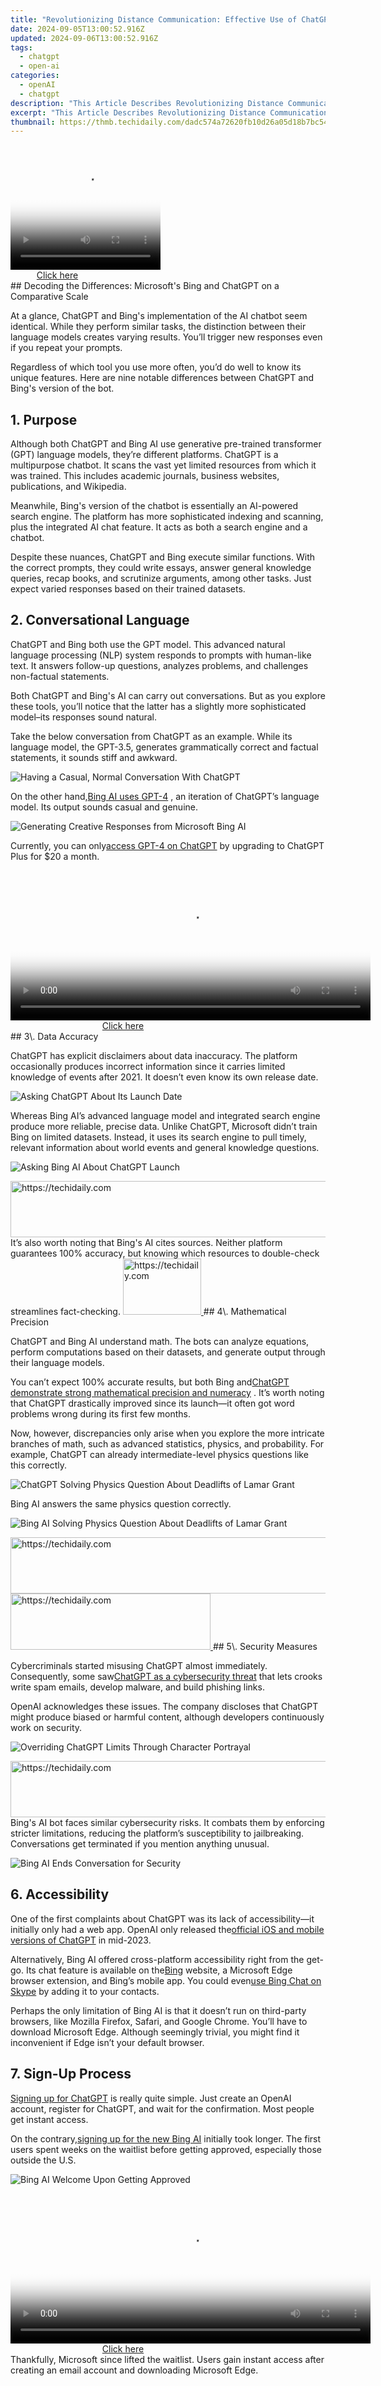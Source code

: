 ```yaml
---
title: "Revolutionizing Distance Communication: Effective Use of ChatGPT in Virtual Meetups"
date: 2024-09-05T13:00:52.916Z
updated: 2024-09-06T13:00:52.916Z
tags:
  - chatgpt
  - open-ai
categories:
  - openAI
  - chatgpt
description: "This Article Describes Revolutionizing Distance Communication: Effective Use of ChatGPT in Virtual Meetups"
excerpt: "This Article Describes Revolutionizing Distance Communication: Effective Use of ChatGPT in Virtual Meetups"
thumbnail: https://thmb.techidaily.com/dadc574a72620fb10d26a05d18b7bc541d4008da38e3f5b8b4a33a2f717ba587.jpg
---
```


<!-- affiliate ads begin -->
<span id="1912746">
					<video width="240" height="200" style="cursor:pointer"
           poster="//a.impactradius-go.com/display-clicktoplayimage/1912746.png"
           onclick="if(!this.playClicked){this.play();this.setAttribute('controls',true);this.playClicked=true;}">
	   <source src="//a.impactradius-go.com/display-ad/20231-1912746">
	   <img src="//a.impactradius-go.com/display-clicktoplayimage/1912746.png" style="border: none; height: 100%; width: 100%; object-fit: contain">
	</video>
	<div style="width:150px;text-align:center"><a href="javascript:window.open(decodeURIComponent('https%3A%2F%2Fmindmanager.sjv.io%2Fc%2F5597632%2F1912746%2F20231'), '_blank');void(0);">Click here</a></div>
</span>
<img height="0" width="0" src="https://imp.pxf.io/i/5597632/1912746/20231" style="position:absolute;visibility:hidden;" border="0" />
<!-- affiliate ads end -->
## Decoding the Differences: Microsoft's Bing and ChatGPT on a Comparative Scale

 At a glance, ChatGPT and Bing's implementation of the AI chatbot seem identical. While they perform similar tasks, the distinction between their language models creates varying results. You’ll trigger new responses even if you repeat your prompts.

 Regardless of which tool you use more often, you’d do well to know its unique features. Here are nine notable differences between ChatGPT and Bing's version of the bot.

## 1\. Purpose

 Although both ChatGPT and Bing AI use generative pre-trained transformer (GPT) language models, they’re different platforms. ChatGPT is a multipurpose chatbot. It scans the vast yet limited resources from which it was trained. This includes academic journals, business websites, publications, and Wikipedia.

 Meanwhile, Bing's version of the chatbot is essentially an AI-powered search engine. The platform has more sophisticated indexing and scanning, plus the integrated AI chat feature. It acts as both a search engine and a chatbot.

 Despite these nuances, ChatGPT and Bing execute similar functions. With the correct prompts, they could write essays, answer general knowledge queries, recap books, and scrutinize arguments, among other tasks. Just expect varied responses based on their trained datasets.

## 2\. Conversational Language

 ChatGPT and Bing both use the GPT model. This advanced natural language processing (NLP) system responds to prompts with human-like text. It answers follow-up questions, analyzes problems, and challenges non-factual statements.

 Both ChatGPT and Bing's AI can carry out conversations. But as you explore these tools, you’ll notice that the latter has a slightly more sophisticated model–its responses sound natural.

 Take the below conversation from ChatGPT as an example. While its language model, the GPT-3.5, generates grammatically correct and factual statements, it sounds stiff and awkward.

![Having a Casual, Normal Conversation With ChatGPT](https://static1.makeuseofimages.com/wordpress/wp-content/uploads/2023/03/chatgpt-normal-conversation.jpg)

 On the other hand,[Bing AI uses GPT-4](https://blogs.bing.com/search/march%5F2023/Confirmed-the-new-Bing-runs-on-OpenAI%E2%80%99s-GPT-4) , an iteration of ChatGPT’s language model. Its output sounds casual and genuine.

![Generating Creative Responses from Microsoft Bing AI](https://static1.makeuseofimages.com/wordpress/wp-content/uploads/2023/03/microsoft-bing-creative-responses.jpg)

 Currently, you can only[access GPT-4 on ChatGPT](https://www.makeuseof.com/how-to-use-gpt4/) by upgrading to ChatGPT Plus for $20 a month.

<!-- affiliate ads begin -->
<span id="1983552">
					<video width="576" height="240" style="cursor:pointer"
           poster="//a.impactradius-go.com/display-clicktoplayimage/1983552.png"
           onclick="if(!this.playClicked){this.play();this.setAttribute('controls',true);this.playClicked=true;}">
	   <source src="//a.impactradius-go.com/display-ad/22993-1983552">
	   <img src="//a.impactradius-go.com/display-clicktoplayimage/1983552.png" style="border: none; height: 100%; width: 100%; object-fit: contain">
	</video>
	<div style="width:360px;text-align:center"><a href="javascript:window.open(decodeURIComponent('https%3A%2F%2Fhomestyler.sjv.io%2Fc%2F5597632%2F1983552%2F22993'), '_blank');void(0);">Click here</a></div>
</span>
<img height="0" width="0" src="https://imp.pxf.io/i/5597632/1983552/22993" style="position:absolute;visibility:hidden;" border="0" />
<!-- affiliate ads end -->
## 3\. Data Accuracy

 ChatGPT has explicit disclaimers about data inaccuracy. The platform occasionally produces incorrect information since it carries limited knowledge of events after 2021\. It doesn’t even know its own release date.

![Asking ChatGPT About Its Launch Date](https://static1.makeuseofimages.com/wordpress/wp-content/uploads/2023/03/chatgpt-making-precise-answers.jpg)

 Whereas Bing AI’s advanced language model and integrated search engine produce more reliable, precise data. Unlike ChatGPT, Microsoft didn’t train Bing on limited datasets. Instead, it uses its search engine to pull timely, relevant information about world events and general knowledge questions.

![Asking Bing AI About ChatGPT Launch](https://static1.makeuseofimages.com/wordpress/wp-content/uploads/2023/03/bing-ai-giving-precise-dates.jpg)

<!-- affiliate ads begin -->
<a href="https://appsumo.8odi.net/c/5597632/2130869/7443" target="_top" id="2130869">
  <img src="//a.impactradius-go.com/display-ad/7443-2130869" border="0" alt="https://techidaily.com" width="600" height="90"/>
</a>
<img height="0" width="0" src="https://appsumo.8odi.net/i/5597632/2130869/7443" style="position:absolute;visibility:hidden;" border="0" />
<!-- affiliate ads end -->
 It’s also worth noting that Bing's AI cites sources. Neither platform guarantees 100% accuracy, but knowing which resources to double-check streamlines fact-checking.

<!-- affiliate ads begin -->
<a href="https://aligracehair.sjv.io/c/5597632/2135409/19272" target="_top" id="2135409">
  <img src="//a.impactradius-go.com/display-ad/19272-2135409" border="0" alt="https://techidaily.com" width="125" height="90"/>
</a>
<img height="0" width="0" src="https://aligracehair.sjv.io/i/5597632/2135409/19272" style="position:absolute;visibility:hidden;" border="0" />
<!-- affiliate ads end -->
## 4\. Mathematical Precision

 ChatGPT and Bing AI understand math. The bots can analyze equations, perform computations based on their datasets, and generate output through their language models.

 You can’t expect 100% accurate results, but both Bing and[ChatGPT demonstrate strong mathematical precision and numeracy](https://www.makeuseof.com/can-chatgpt-solve-math-problems/) . It’s worth noting that ChatGPT drastically improved since its launch—it often got word problems wrong during its first few months.

 Now, however, discrepancies only arise when you explore the more intricate branches of math, such as advanced statistics, physics, and probability. For example, ChatGPT can already intermediate-level physics questions like this correctly.

![ChatGPT Solving Physics Question About Deadlifts of Lamar Grant](https://static1.makeuseofimages.com/wordpress/wp-content/uploads/2023/08/chatgpt-solving-physics-questions.jpg)

Bing AI answers the same physics question correctly.

![Bing AI Solving Physics Question About Deadlifts of Lamar Grant](https://static1.makeuseofimages.com/wordpress/wp-content/uploads/2023/08/bing-ai-solving-physics-question.jpg)

<!-- affiliate ads begin -->
<a href="https://appsumo.8odi.net/c/5597632/2123729/7443" target="_top" id="2123729">
  <img src="//a.impactradius-go.com/display-ad/7443-2123729" border="0" alt="https://techidaily.com" width="600" height="90"/>
</a>
<img height="0" width="0" src="https://appsumo.8odi.net/i/5597632/2123729/7443" style="position:absolute;visibility:hidden;" border="0" />
<!-- affiliate ads end -->
<!-- affiliate ads begin -->
<a href="https://aligracehair.sjv.io/c/5597632/2115933/19272" target="_top" id="2115933">
  <img src="//a.impactradius-go.com/display-ad/19272-2115933" border="0" alt="https://techidaily.com" width="320" height="90"/>
</a>
<img height="0" width="0" src="https://aligracehair.sjv.io/i/5597632/2115933/19272" style="position:absolute;visibility:hidden;" border="0" />
<!-- affiliate ads end -->
## 5\. Security Measures

 Cybercriminals started misusing ChatGPT almost immediately. Consequently, some saw[ChatGPT as a cybersecurity threat](https://www.makeuseof.com/chatgpt-cybersecurity-threat/) that lets crooks write spam emails, develop malware, and build phishing links.

 OpenAI acknowledges these issues. The company discloses that ChatGPT might produce biased or harmful content, although developers continuously work on security.

![Overriding ChatGPT Limits Through Character Portrayal](https://static1.makeuseofimages.com/wordpress/wp-content/uploads/2023/03/chatgpt-tomie-portrayal.jpg)

<!-- affiliate ads begin -->
<a href="https://ephamedtechinc.pxf.io/c/5597632/2137205/26400" target="_top" id="2137205">
  <img src="//a.impactradius-go.com/display-ad/26400-2137205" border="0" alt="https://techidaily.com" width="728" height="90"/>
</a>
<img height="0" width="0" src="https://ephamedtechinc.pxf.io/i/5597632/2137205/26400" style="position:absolute;visibility:hidden;" border="0" />
<!-- affiliate ads end -->
 Bing's AI bot faces similar cybersecurity risks. It combats them by enforcing stricter limitations, reducing the platform’s susceptibility to jailbreaking. Conversations get terminated if you mention anything unusual.

![Bing AI Ends Conversation for Security](https://static1.makeuseofimages.com/wordpress/wp-content/uploads/2023/03/bingai-security-feature.jpg)

## 6\. Accessibility

 One of the first complaints about ChatGPT was its lack of accessibility—it initially only had a web app. OpenAI only released the[official iOS and mobile versions of ChatGPT](https://www.makeuseof.com/how-to-use-chatgpt-on-android-and-ios/) in mid-2023.

 Alternatively, Bing AI offered cross-platform accessibility right from the get-go. Its chat feature is available on the[Bing](https://www.bing.com) website, a Microsoft Edge browser extension, and Bing’s mobile app. You could even[use Bing Chat on Skype](https://www.makeuseof.com/use-bing-chat-on-skype/) by adding it to your contacts.

 Perhaps the only limitation of Bing AI is that it doesn’t run on third-party browsers, like Mozilla Firefox, Safari, and Google Chrome. You’ll have to download Microsoft Edge. Although seemingly trivial, you might find it inconvenient if Edge isn’t your default browser.

## 7\. Sign-Up Process

[Signing up for ChatGPT](https://www.makeuseof.com/how-to-use-chatgpt-by-openai/) is really quite simple. Just create an OpenAI account, register for ChatGPT, and wait for the confirmation. Most people get instant access.

 On the contrary,[signing up for the new Bing AI](https://www.makeuseof.com/try-bing-ai-powered-search-engine/) initially took longer. The first users spent weeks on the waitlist before getting approved, especially those outside the U.S.

![Bing AI Welcome Upon Getting Approved](https://static1.makeuseofimages.com/wordpress/wp-content/uploads/2023/03/bing-ai-introduction.jpg)

<!-- affiliate ads begin -->
<span id="1983472">
					<video width="576" height="240" style="cursor:pointer"
           poster="//a.impactradius-go.com/display-clicktoplayimage/1983472.png"
           onclick="if(!this.playClicked){this.play();this.setAttribute('controls',true);this.playClicked=true;}">
	   <source src="//a.impactradius-go.com/display-ad/22993-1983472">
	   <img src="//a.impactradius-go.com/display-clicktoplayimage/1983472.png" style="border: none; height: 100%; width: 100%; object-fit: contain">
	</video>
	<div style="width:360px;text-align:center"><a href="javascript:window.open(decodeURIComponent('https%3A%2F%2Fhomestyler.sjv.io%2Fc%2F5597632%2F1983472%2F22993'), '_blank');void(0);">Click here</a></div>
</span>
<img height="0" width="0" src="https://imp.pxf.io/i/5597632/1983472/22993" style="position:absolute;visibility:hidden;" border="0" />
<!-- affiliate ads end -->
 Thankfully, Microsoft since lifted the waitlist. Users gain instant access after creating an email account and downloading Microsoft Edge.

<!-- affiliate ads begin -->
<span id="1424527">
					<video width="864" height="1536" style="cursor:pointer"
           poster="//a.impactradius-go.com/display-clicktoplayimage/1424527.png"
           onclick="if(!this.playClicked){this.play();this.setAttribute('controls',true);this.playClicked=true;}">
	   <source src="//a.impactradius-go.com/display-ad/16446-1424527">
	   <img src="//a.impactradius-go.com/display-clicktoplayimage/1424527.png" style="border: none; height: 100%; width: 100%; object-fit: contain">
	</video>
	<div style="width:540px;text-align:center"><a href="javascript:window.open(decodeURIComponent('https%3A%2F%2Flaganoo.pxf.io%2Fc%2F5597632%2F1424527%2F16446'), '_blank');void(0);">Click here</a></div>
</span>
<img height="0" width="0" src="https://imp.pxf.io/i/5597632/1424527/16446" style="position:absolute;visibility:hidden;" border="0" />
<!-- affiliate ads end -->
## 8\. Functionality

![Setting Custom Instructions for Prompts on ChatGPT](https://static1.makeuseofimages.com/wordpress/wp-content/uploads/2023/08/custom-instructions-on-chatgpt.jpg)

 Bing's AI bot has a more advanced language model and broader dataset, boosting its functionality over ChatGPT. It even uses its search engine before responding. You can expect to get more accurate, reliable responses and up-to-date information.

 Unfortunately, Bing’s tight security measures impede versatility. The conversations automatically end once you violate the guidelines, plus you have to start a new topic every 15 messages.

 If you want more control, try ChatGPT. It has limited datasets and only runs on GPT-3.5, but you’ll[get better results on ChatGPT by crafting creative prompts](https://www.makeuseof.com/how-to-get-best-results-from-chatgpt/) . You could even set custom instructions beforehand.

 ChatGPT will automatically apply these to every conversation moving forward, unless you instruct otherwise. It’s a helpful feature if you need specific, personalized output.

 Instead of feeding Bing's AI and ChatGPT generic prompts, curate unique ones based on their language models. The quality of their responses depends on your prompts. Aim to maximize the AI tool’s datasets without violating its guidelines.

## 9\. Fees

![ChatGPT Plus Pricing at $20 Per Month](https://static1.makeuseofimages.com/wordpress/wp-content/uploads/2023/03/chatgpt-plus-pricing.jpg)

<!-- affiliate ads begin -->
<a href="https://appsumo.8odi.net/c/5597632/2130875/7443" target="_top" id="2130875">
  <img src="//a.impactradius-go.com/display-ad/7443-2130875" border="0" alt="https://techidaily.com" width="728" height="90"/>
</a>
<img height="0" width="0" src="https://appsumo.8odi.net/i/5597632/2130875/7443" style="position:absolute;visibility:hidden;" border="0" />
<!-- affiliate ads end -->
 ChatGPT is a free, robust multipurpose chatbot. Users can execute plenty of tasks with the GPT-3.5 language model. But if you need a more sophisticated AI assistant, OpenAI offers[ChatGPT Plus](https://openai.com/blog/chatgpt-plus) for $20 a month.

 It runs on GPT-4, provides priority access, and responds faster.[ChatGPT Plus was initially limited to U.S. users](https://www.makeuseof.com/openai-launches-premium-chatgpt-subscription-service/) , but developers started granting overseas access from February 2023.

 Although affordable, subscription fees are unnecessary expenses. Instead of losing $240 per year on ChatGPT Plus, explore Bing's AI first. It already runs on GPT-4, and since[Microsoft plans to monetize Bing through advertisements](https://www.reuters.com/technology/microsofts-bing-plans-ai-ads-early-pitch-advertisers-2023-02-17/) , the platform will likely stay free.

## 10\. Token Limits

 AI-driven chatbots like[ChatGPT learn from user chats through contextual memory](https://www.makeuseof.com/does-chatgpt-learn-from-user-conversations/) . It enables them to reference previous inputs, thus improving output accuracy and relevance as the conversation goes on. The responses improve as you provide information.

 But considering the computing power that contextual memory uses, developers usually set token limits on the volume of data that chatbots process. Irrelevant pieces of information are dropped once users hit the token limit.

 These restrictions vary per platform.[ChatGPT has a high upper limit](https://www.makeuseof.com/what-is-chatgpt-token-limit-can-you-exceed-it/) that can process around 3,000 words per turn, assuming they’re all relevant and related. Meanwhile, Bing AI has a much smaller limit. It caps users to 30 turns, after which you must start a new conversation or restate your custom instructions.

<!-- affiliate ads begin -->
<span id="1374820">
					<video width="200" height="200" style="cursor:pointer"
           poster="//a.impactradius-go.com/display-clicktoplayimage/1374820.png"
           onclick="if(!this.playClicked){this.play();this.setAttribute('controls',true);this.playClicked=true;}">
	   <source src="//a.impactradius-go.com/display-ad/15852-1374820">
	   <img src="//a.impactradius-go.com/display-clicktoplayimage/1374820.png" style="border: none; height: 100%; width: 100%; object-fit: contain">
	</video>
	<div style="width:125px;text-align:center"><a href="javascript:window.open(decodeURIComponent('https%3A%2F%2Fthefitville.pxf.io%2Fc%2F5597632%2F1374820%2F15852'), '_blank');void(0);">Click here</a></div>
</span>
<img height="0" width="0" src="https://imp.pxf.io/i/5597632/1374820/15852" style="position:absolute;visibility:hidden;" border="0" />
<!-- affiliate ads end -->
## Should You Use Bing's AI or ChatGPT?

 Use the above points to make informed assessments, but note that they could change at the drop of a hat. AI technologies are constantly evolving. ChatGPT and Bing AI offer dynamic features that will change as their NLP technologies mature. Expect sudden developments in the tech.


<ins class="adsbygoogle"
     style="display:block"
     data-ad-format="autorelaxed"
     data-ad-client="ca-pub-7571918770474297"
     data-ad-slot="1223367746"></ins>



<ins class="adsbygoogle"
     style="display:block"
     data-ad-client="ca-pub-7571918770474297"
     data-ad-slot="8358498916"
     data-ad-format="auto"
     data-full-width-responsive="true"></ins>

<span class="atpl-alsoreadstyle">Also read:</span>
<div><ul>
<li><a href="https://youtube-webster.techidaily.com/024-approved-the-key-role-of-image-quality-in-generating-clicks-on-youtube-videos/"><u>[New] 2024 Approved  The Key Role of Image Quality in Generating Clicks on YouTube Videos</u></a></li>
<li><a href="https://youtube-video-recordings.techidaily.com/new-budding-buyers-guide-monetization-platforms-for-novice-channels/"><u>[New] Budding Buyers Guide  Monetization Platforms for Novice Channels</u></a></li>
<li><a href="https://instagram-videos.techidaily.com/new-direct-download-vs-alternative-store-instagram-reels-efficiently-for-2024/"><u>[New] Direct Download vs Alternative  Store Instagram Reels Efficiently for 2024</u></a></li>
<li><a href="https://youtube-tips.techidaily.com/n-2024-organizing-information-mastery-seamless-integration-of-chapters-in-youtube-videos/"><u>[New] In 2024, Organizing Information Mastery  Seamless Integration of Chapters in YouTube Videos</u></a></li>
<li><a href="https://screen-activity-recording.techidaily.com/updated-2024-approved-comparing-top-tech-does-active-live-up-to-hype/"><u>[Updated] 2024 Approved  Comparing Top Tech  Does Active Live Up to Hype?</u></a></li>
<li><a href="https://article-helps.techidaily.com/updated-2024-approved-the-art-of-preservation-digitizing-and-safeguarding-faded-family-memories/"><u>[Updated] 2024 Approved  The Art of Preservation  Digitizing & Safeguarding Faded Family Memories</u></a></li>
<li><a href="https://instagram-clips.techidaily.com/updated-in-2024-melody-and-memes-adding-audio-to-instagrams-visual-medley/"><u>[Updated] In 2024, Melody & Memes  Adding Audio to Instagram's Visual Medley</u></a></li>
<li><a href="https://on-screen-recording.techidaily.com/updated-in-2024-nanocapture-screen-video-review/"><u>[Updated] In 2024, NanoCapture  Screen Video Review</u></a></li>
<li><a href="https://fox-access.techidaily.com/updated-pictureweaver-pro-online-illustration-hub/"><u>[Updated] PictureWeaver Pro  Online Illustration Hub</u></a></li>
<li><a href="https://instagram-video-files.techidaily.com/updated-the-insiders-pathway-to-trustworthy-insta-selfies/"><u>[Updated] The Insider’s Pathway to Trustworthy Insta Selfies</u></a></li>
<li><a href="https://desktop-recording.techidaily.com/2024-approved-mastery-of-tasks-with-the-help-of-ez-grabber/"><u>2024 Approved  Mastery of Tasks with the Help of EZ Grabber</u></a></li>
<li><a href="https://some-guidance.techidaily.com/2024-approved-opening-strategies-for-growth/"><u>2024 Approved  Opening Strategies for Growth</u></a></li>
<li><a href="https://some-approaches.techidaily.com/2024-approved-superior-viewing-experience-essentials-of-4k-downloading/"><u>2024 Approved  Superior Viewing Experience  Essentials of 4K Downloading</u></a></li>
<li><a href="https://ios-unlock.techidaily.com/3-easy-ways-to-factory-reset-a-locked-apple-iphone-12-mini-without-itunes-by-drfone-ios/"><u>3 Easy Ways to Factory Reset a Locked Apple iPhone 12 mini Without iTunes</u></a></li>
<li><a href="https://extra-information.techidaily.com/accelerate-your-gaming-experience-with-top-extensions/"><u>Accelerate Your Gaming Experience with Top Extensions</u></a></li>
<li><a href="https://tech-revival.techidaily.com/assessing-chatgpt-as-a-threat-to-user-confidentiality/"><u>Assessing ChatGPT as a Threat to User Confidentiality</u></a></li>
<li><a href="https://tech-revival.techidaily.com/avoid-these-potential-pitfalls-why-you-might-reconsider-adding-chatgpt-to-your-mac-app-collection/"><u>Avoid These Potential Pitfalls: Why You Might Reconsider Adding ChatGPT to Your Mac App Collection</u></a></li>
<li><a href="https://tech-revival.techidaily.com/best-practices-for-effective-chatgpt-interactions-from-github/"><u>Best Practices for Effective ChatGPT Interactions From Github</u></a></li>
<li><a href="https://tech-revival.techidaily.com/can-advanced-ai-tools-such-as-chatgpt-be-exploited-in-designing-computer-viruses/"><u>Can Advanced AI Tools Such as ChatGPT Be Exploited in Designing Computer Viruses?</u></a></li>
<li><a href="https://hardware-help.techidaily.com/canon-pixma-ts3222-driver-installation-and-update-guide/"><u>Canon PIXMA TS3222 Driver Installation & Update Guide</u></a></li>
<li><a href="https://tech-revival.techidaily.com/chatgpt-4s-performance-why-is-it-not-as-fast-as-its-predecessor/"><u>ChatGPT-4's Performance: Why Is It Not As Fast As Its Predecessor?</u></a></li>
<li><a href="https://tech-revival.techidaily.com/chatgpts-ethical-use-of-external-content/"><u>ChatGPT's Ethical Use of External Content</u></a></li>
<li><a href="https://tech-revival.techidaily.com/concealment-strategies-for-your-chatgpt-conversations-without-erasure/"><u>Concealment Strategies for Your ChatGPT Conversations Without Erasure</u></a></li>
<li><a href="https://win-forum.techidaily.com/connecting-the-world-through-social-media-an-insight-into-facebook-twitter-instagram-and-youtube/"><u>Connecting the World Through Social Media: An Insight Into Facebook, Twitter, Instagram & YouTube</u></a></li>
<li><a href="https://tech-revival.techidaily.com/content-writing-and-ai-the-top-6-limitations-of-using-chatbots-as-a-replacement/"><u>Content Writing and AI: The Top 6 Limitations of Using Chatbots as a Replacement</u></a></li>
<li><a href="https://tech-revival.techidaily.com/creative-writing-revolutionized-discover-these-6-methods-of-leveraging-chatgpt/"><u>Creative Writing Revolutionized: Discover These 6 Methods of Leveraging ChatGPT</u></a></li>
<li><a href="https://tech-revival.techidaily.com/deciding-on-an-upgrade-understanding-the-key-features-that-set-copilot-apart-from-copilot-pro/"><u>Deciding on an Upgrade: Understanding the Key Features that Set Copilot Apart From Copilot Pro</u></a></li>
<li><a href="https://tech-revival.techidaily.com/exploring-chatgpt-safety-issues-and-6-key-cybersecurity-risks-to-be-aware-of/"><u>Exploring ChatGPT Safety Issues and 6 Key Cybersecurity Risks to Be Aware Of</u></a></li>
<li><a href="https://extra-lessons.techidaily.com/from-standard-to-spectacular-your-guide-to-selecting-a-stellar-4k-display/"><u>From Standard to Spectacular  Your Guide to Selecting a Stellar 4K Display</u></a></li>
<li><a href="https://tech-revival.techidaily.com/gptdialoguehalted-seeking-reopen-date/"><u>GPTDialogueHalted: Seeking Reopen Date</u></a></li>
<li><a href="https://tech-revival.techidaily.com/how-is-chatgpt-revolutionizing-the-medical-field/"><u>How Is ChatGPT Revolutionizing the Medical Field?</u></a></li>
<li><a href="https://tech-revival.techidaily.com/how-to-discern-authentic-from-fake-chatgpt-apps-when-shopping-in-the-itunes-store/"><u>How to Discern Authentic From Fake ChatGPT Apps When Shopping in the iTunes Store</u></a></li>
<li><a href="https://iphone-unlock.techidaily.com/how-to-remove-passcode-from-iphone-11-pro-complete-guide-drfone-by-drfone-ios/"><u>How To Remove Passcode From iPhone 11 Pro? Complete Guide | Dr.fone</u></a></li>
<li><a href="https://android-location-track.techidaily.com/how-to-track-tecno-spark-10-4g-location-by-number-drfone-by-drfone-virtual-android/"><u>How to Track Tecno Spark 10 4G Location by Number | Dr.fone</u></a></li>
<li><a href="https://tech-revival.techidaily.com/how-to-use-the-chatgpt-api/"><u>How to Use the ChatGPT API</u></a></li>
<li><a href="https://instagram-videos.techidaily.com/in-2024-ultimate-guide-5-top-earning-instagram-strategies/"><u>In 2024, Ultimate Guide  5 Top-Earning Instagram Strategies</u></a></li>
<li><a href="https://tech-revival.techidaily.com/innovative-approach-preparing-for-successful-interviews-using-chatgpt/"><u>Innovative Approach: Preparing for Successful Interviews Using ChatGPT</u></a></li>
<li><a href="https://tech-revival.techidaily.com/innovative-techniques-to-apply-chatgpt-for-improved-writing-skills/"><u>Innovative Techniques to Apply ChatGPT for Improved Writing Skills</u></a></li>
<li><a href="https://tech-revival.techidaily.com/introducing-bard-googles-strategic-move-over-chatgpt/"><u>Introducing 'Bard': Google's Strategic Move Over ChatGPT</u></a></li>
<li><a href="https://tech-revival.techidaily.com/leading-open-source-image-synthesis-programs/"><u>Leading Open-Source Image Synthesis Programs</u></a></li>
<li><a href="https://tech-revival.techidaily.com/mastering-crypto-insights-using-chatgpt-the-10-prompt-secrets-revealed/"><u>Mastering Crypto Insights Using ChatGPT: The 10 Prompt Secrets Revealed</u></a></li>
<li><a href="https://tech-revival.techidaily.com/maximizing-efficiency-with-claude-3-uses-and-capabilities-detailed/"><u>Maximizing Efficiency with Claude 3: Uses & Capabilities Detailed</u></a></li>
<li><a href="https://tech-revival.techidaily.com/navigating-quora-for-access-to-llm-and-chatbots/"><u>Navigating Quora for Access to LLM & Chatbots</u></a></li>
<li><a href="https://tech-revival.techidaily.com/professional-email-efficiency-how-chatgpt-can-assist-in-handling-challenging-correspondences/"><u>Professional Email Efficiency: How ChatGPT Can Assist in Handling Challenging Correspondences</u></a></li>
<li><a href="https://driver-download.techidaily.com/quick-guide-downloading-and-updating-the-scansnap-s1300i-software/"><u>Quick Guide: Downloading and Updating the ScanSnap S1300i Software</u></a></li>
<li><a href="https://tech-revival.techidaily.com/re-establishing-missed-dialogues-with-ai/"><u>Re-Establishing Missed Dialogues with AI</u></a></li>
<li><a href="https://tech-revival.techidaily.com/reviving-retro-handheld-games-a-guide-to-old-school-gaming-joy/"><u>Reviving Retro Handheld Games: A Guide to Old School Gaming Joy</u></a></li>
<li><a href="https://tech-revival.techidaily.com/revolutionize-your-health-regimen-with-these-8-innovative-chatbot-applications/"><u>Revolutionize Your Health Regimen with These 8 Innovative Chatbot Applications</u></a></li>
<li><a href="https://extra-skills.techidaily.com/sky-high-explorations-made-simple-a-compreenasive-review-of-dji-sparks-miniature-drone-design-for-2024/"><u>Sky High Explorations Made Simple  A Compreenasive Review of DJI Spark's Miniature Drone Design for 2024</u></a></li>
<li><a href="https://tech-revival.techidaily.com/step-by-step-mastery-integrating-gpt-4-technology-into-your-daily-life/"><u>Step-by-Step Mastery: Integrating GPT-4 Technology Into Your Daily Life</u></a></li>
<li><a href="https://tech-revival.techidaily.com/streamline-your-presentation-workflow-using-our-selection-of-the-7-finest-ai-tools/"><u>Streamline Your Presentation Workflow Using Our Selection of the 7 Finest AI Tools</u></a></li>
<li><a href="https://tech-revival.techidaily.com/tailoring-conversations-for-success-the-art-of-developing-user-personas-with-chatgpt/"><u>Tailoring Conversations for Success: The Art of Developing User Personas with ChatGPT</u></a></li>
<li><a href="https://tech-revival.techidaily.com/top-7-digital-resources-for-enhancing-prompt-engineering-proficiency/"><u>Top 7 Digital Resources for Enhancing Prompt Engineering Proficiency</u></a></li>
<li><a href="https://blue-screen-error.techidaily.com/troubleshooting-and-repairing-ntfs-errors-effective-strategies-for-windows-10/"><u>Troubleshooting and Repairing NTFS Errors: Effective Strategies for Windows 10</u></a></li>
<li><a href="https://tech-revival.techidaily.com/turning-chatbots-into-a-stream-of-earnings/"><u>Turning Chatbots Into a Stream of Earnings</u></a></li>
<li><a href="https://tech-revival.techidaily.com/unleashing-an-uncensored-chatbot-building-your-own-gpt-like-conversational-agent-on-windows-with-freedomgpt/"><u>Unleashing an Uncensored Chatbot: Building Your Own GPT-Like Conversational Agent on Windows with FreedomGPT</u></a></li>
<li><a href="https://games-able.techidaily.com/unseen-dangers-players-as-primary-funders-for-game-devs-work/"><u>Unseen Dangers: Players as Primary Funders for Game Dev's Work</u></a></li>
<li><a href="https://tech-revival.techidaily.com/unveiling-the-true-cost-benefit-ratio-in-high-grade-ai-inputs/"><u>Unveiling the True Cost-Benefit Ratio in High-Grade AI Inputs</u></a></li>
<li><a href="https://tech-revival.techidaily.com/voice-activated-strategies-mastering-chatgpt-with-just-five-methods/"><u>Voice-Activated Strategies: Mastering ChatGPT with Just Five Methods</u></a></li>
<li><a href="https://facebook-video-share.techidaily.com/youtube-shorts-demystified-in-30-minutes-for-2024/"><u>YouTube Shorts Demystified in 30 Minutes for 2024</u></a></li>
</ul></div>
